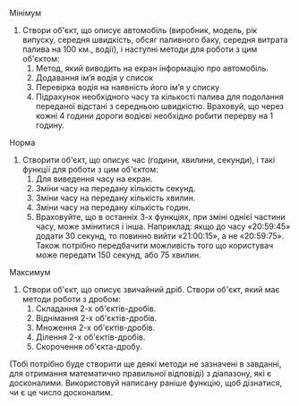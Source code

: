 Мінімум

1) Створи об'єкт, що описує автомобіль (виробник, модель, рік випуску, середня швидкість, обсяг паливного баку, середня витрата палива на 100 км., водії), і наступні методи для роботи з цим об'єктом:
    1. Метод, який виводить на екран інформацію про автомобіль.
    2. Додавання ім’я водія у список
    3. Перевірка водія на наявність його ім’я у списку
    4. Підрахунок необхідного часу та кількості палива для подолання переданої відстані з середньою швидкістю. 
       Враховуй, що через кожні 4 години дороги водієві необхідно робити перерву на 1 годину. 

Норма

1) Створити об'єкт, що описує час (години, хвилини, секунди), і такі функції для роботи з цим об'єктом:
    1. Для виведення часу на екран.
    2. Зміни часу на передану кількість секунд.
    3. Зміни часу на передану кількість хвилин.
    4. Зміни часу на передану кількість годин.
    5. Враховуйте, що в останніх 3-х функціях, при зміні однієї частини часу, може змінитися і інша. Наприклад: 
        якщо до часу «20:59:45» додати 30 секунд, то повинно вийти «21:00:15», а не «20:59:75». Також потрібно передбачити можливість того що користувач може передати 150 секунд, або 75 хвилин.

Максимум

1) Створи об'єкт, що описує звичайний дріб. Створи об'єкт, який має методи роботи з дробом:
    1. Складання 2-х об'єктів-дробів.
    2. Віднімання 2-х об'єктів-дробів.
    3. Множення 2-х об'єктів-дробів.
    4. Ділення 2-х об'єктів-дробів.
    5. Скорочення об'єкта-дробу.

(Тобі потрібно буде створити ще деякі методи не зазначені в завданні, для отримання математично правильної відповіді)
    з діапазону, які є досконалими. Використовуй написану раніше функцію, щоб дізнатися, чи є це число досконалим.